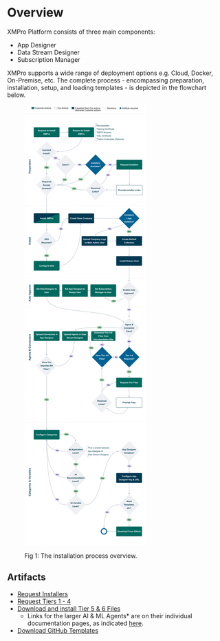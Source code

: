 # Overview

XMPro Platform consists of three main components:

* App Designer
* Data Stream Designer
* Subscription Manager

XMPro supports a wide range of deployment options e.g. Cloud, Docker, On-Premise, etc. The complete process - encompassing preparation, installation, setup, and loading templates - is depicted in the flowchart below.

<figure><img src="../.gitbook/assets/Installation_Overview.png" alt=""><figcaption><p>Fig 1: The installation process overview. </p></figcaption></figure>

## Artifacts

* [Request Installers](mailto:support@xmpro.com?subject=Request-Installers)
* [Request Tiers 1 - 4](mailto:support@xmpro.com?subject=Request-Tiers-1-to-4)
* [Download and install Tier 5 & 6 Files](3.-complete-installation/install-connectors.md)
  * Links for the larger AI & ML Agents\* are on their individual documentation pages, as indicated [here](../resources/integrations.md#tier-5-free-and-open-source).
* [Download GitHub Templates](https://github.com/XMPro/Blueprints-Accelerators-Patterns)
